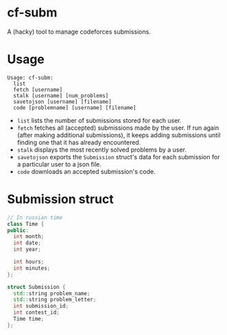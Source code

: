 # cf-subm
A (hacky) tool to manage codeforces submissions.

# Usage
```
Usage: cf-subm:
  list
  fetch [username]
  stalk [username] [num_problems]
  savetojson [username] [filename]
  code [problemname] [username] [filename]
```

- `list` lists the number of submissions stored for each user.
- `fetch` fetches all (accepted) submissions made by the user. If run again (after making additional submissions), it keeps adding submissions until finding one that it has already encountered.
- `stalk` displays the most recently solved problems by a user.
- `savetojson` exports the `Submission` struct's data for each submission for a particular user to a json file.
- `code` downloads an accepted submission's code.

# Submission struct
```cpp
// In russian time
class Time {
public:
  int month;
  int date;
  int year;

  int hours;
  int minutes;
};

struct Submission {
  std::string problem_name;
  std::string problem_letter;
  int submission_id;
  int contest_id;
  Time time;
};
```
